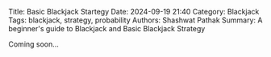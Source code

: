 Title: Basic Blackjack Startegy
Date: 2024-09-19 21:40
Category: Blackjack
Tags: blackjack, strategy, probability
Authors: Shashwat Pathak
Summary: A beginner's guide to Blackjack and Basic Blackjack Strategy

Coming soon...